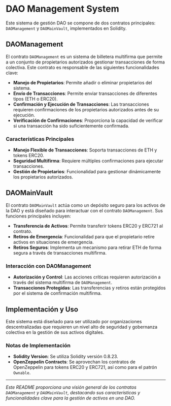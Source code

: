 # DAO Management System

Este sistema de gestión DAO se compone de dos contratos principales: `DAOManagement` y `DAOMainVault`, implementados en Solidity.

## DAOManagement

El contrato `DAOManagement` es un sistema de billetera multifirma que permite a un conjunto de propietarios autorizados gestionar transacciones de forma colectiva. Este contrato es responsable de las siguientes funcionalidades clave:

- **Manejo de Propietarios**: Permite añadir o eliminar propietarios del sistema.
- **Envío de Transacciones**: Permite enviar transacciones de diferentes tipos (ETH o ERC20).
- **Confirmación y Ejecución de Transacciones**: Las transacciones requieren confirmaciones de los propietarios autorizados antes de su ejecución.
- **Verificación de Confirmaciones**: Proporciona la capacidad de verificar si una transacción ha sido suficientemente confirmada.

### Características Principales

- **Manejo Flexible de Transacciones**: Soporta transacciones de ETH y tokens ERC20.
- **Seguridad Multifirma**: Requiere múltiples confirmaciones para ejecutar transacciones.
- **Gestión de Propietarios**: Funcionalidad para gestionar dinámicamente los propietarios autorizados.

## DAOMainVault

El contrato `DAOMainVault` actúa como un depósito seguro para los activos de la DAO y está diseñado para interactuar con el contrato `DAOManagement`. Sus funciones principales incluyen:

- **Transferencia de Activos**: Permite transferir tokens ERC20 y ERC721 al contrato.
- **Retiros de Emergencia**: Funcionalidad para que el propietario retire activos en situaciones de emergencia.
- **Retiros Seguros**: Implementa un mecanismo para retirar ETH de forma segura a través de transacciones multifirma.

### Interacción con DAOManagement

- **Autorización y Control**: Las acciones críticas requieren autorización a través del sistema multifirma de `DAOManagement`.
- **Transacciones Protegidas**: Las transferencias y retiros están protegidos por el sistema de confirmación multifirma.

## Implementación y Uso

Este sistema está diseñado para ser utilizado por organizaciones descentralizadas que requieren un nivel alto de seguridad y gobernanza colectiva en la gestión de sus activos digitales.

### Notas de Implementación

- **Solidity Version**: Se utiliza Solidity versión 0.8.23.
- **OpenZeppelin Contracts**: Se aprovechan los contratos de OpenZeppelin para tokens ERC20 y ERC721, así como para el patrón `Ownable`.

---

*Este README proporciona una visión general de los contratos `DAOManagement` y `DAOMainVault`, destacando sus características y funcionalidades clave para la gestión de activos en una DAO.*
